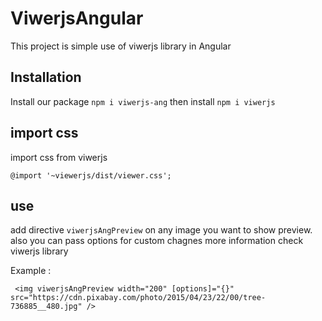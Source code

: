 # ViwerjsAngular

This project is simple use of viwerjs library in Angular

## Installation
 
 Install our package  `npm i viwerjs-ang`
 then install `npm i viwerjs`

## import css

import css from viwerjs 

`@import '~viewerjs/dist/viewer.css';`

## use 

add  directive `viwerjsAngPreview` on any image you want to show preview.
also you can pass options for custom chagnes
more information check viwerjs library

Example : 

`  <img
    viwerjsAngPreview
    width="200"
    [options]="{}"
    src="https://cdn.pixabay.com/photo/2015/04/23/22/00/tree-736885__480.jpg"
  />
`



